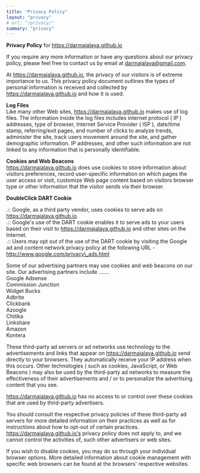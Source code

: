 ```yaml
---
title: "Privacy Policy"
layout: "privacy"
# url: "/privacy/"
summary: "privacy"
---
```

**Privacy Policy** for https://darmajalaya.github.io

If you require any more information or have any questions about our privacy policy, please feel free to contact us by email at darmajalaya@gmail.com.

At https://darmajalaya.github.io, the privacy of our visitors is of extreme importance to us. This privacy policy document outlines the types of personal information is received and collected by https://darmajalaya.github.io and how it is used.

**Log Files**  
Like many other Web sites, https://darmajalaya.github.io makes use of log files. The information inside the log files includes internet protocol ( IP ) addresses, type of browser, Internet Service Provider ( ISP ), date/time stamp, referring/exit pages, and number of clicks to analyze trends, administer the site, track users movement around the site, and gather demographic information. IP addresses, and other such information are not linked to any information that is personally identifiable.

**Cookies and Web Beacons**  
https://darmajalaya.github.io does use cookies to store information about visitors preferences, record user-specific information on which pages the user access or visit, customize Web page content based on visitors browser type or other information that the visitor sends via their browser.

**DoubleClick DART Cookie**  

.:: Google, as a third party vendor, uses cookies to serve ads on https://darmajalaya.github.io.  
.:: Google's use of the DART cookie enables it to serve ads to your users based on their visit to https://darmajalaya.github.io and other sites on the Internet.  
.:: Users may opt out of the use of the DART cookie by visiting the Google ad and content network privacy policy at the following URL - http://www.google.com/privacy\_ads.html

Some of our advertising partners may use cookies and web beacons on our site. Our advertising partners include .......  
Google Adsense  
Commission Junction  
Widget Bucks  
Adbrite  
Clickbank  
Azoogle  
Chitika  
Linkshare  
Amazon  
Kontera  

These third-party ad servers or ad networks use technology to the advertisements and links that appear on https://darmajalaya.github.io send directly to your browsers. They automatically receive your IP address when this occurs. Other technologies ( such as cookies, JavaScript, or Web Beacons ) may also be used by the third-party ad networks to measure the effectiveness of their advertisements and / or to personalize the advertising content that you see.

https://darmajalaya.github.io has no access to or control over these cookies that are used by third-party advertisers.

You should consult the respective privacy policies of these third-party ad servers for more detailed information on their practices as well as for instructions about how to opt-out of certain practices. https://darmajalaya.github.io's privacy policy does not apply to, and we cannot control the activities of, such other advertisers or web sites.

If you wish to disable cookies, you may do so through your individual browser options. More detailed information about cookie management with specific web browsers can be found at the browsers' respective websites.